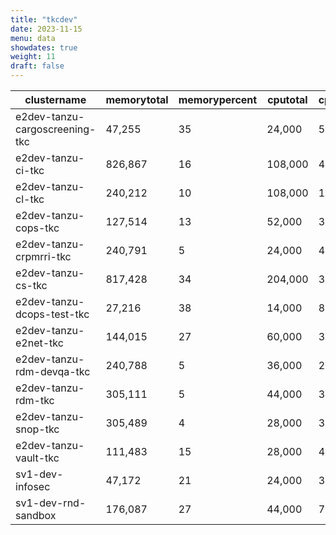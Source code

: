 ```yaml
---
title: "tkcdev"
date: 2023-11-15
menu: data
showdates: true
weight: 11
draft: false
---
```

<!--more-->
| clustername                    | memorytotal | memorypercent | cputotal | cpupercent | nodecount | health  | message            |
| ------------------------------ | ----------- | ------------- | -------- | ---------- | --------- | ------- | ------------------ |
| e2dev-tanzu-cargoscreening-tkc |      47,255 |            35 |   24,000 |         56 |         6 | HEALTHY | Cluster is healthy |
| e2dev-tanzu-ci-tkc             |     826,867 |            16 |  108,000 |         45 |         9 | HEALTHY | Cluster is healthy |
| e2dev-tanzu-cl-tkc             |     240,212 |            10 |  108,000 |         16 |         9 | HEALTHY | Cluster is healthy |
| e2dev-tanzu-cops-tkc           |     127,514 |            13 |   52,000 |         34 |         8 | HEALTHY | Cluster is healthy |
| e2dev-tanzu-crpmrri-tkc        |     240,791 |             5 |   24,000 |         41 |         6 | HEALTHY | Cluster is healthy |
| e2dev-tanzu-cs-tkc             |     817,428 |            34 |  204,000 |         31 |        27 | HEALTHY | Cluster is healthy |
| e2dev-tanzu-dcops-test-tkc     |      27,216 |            38 |   14,000 |         82 |         5 | HEALTHY | Cluster is healthy |
| e2dev-tanzu-e2net-tkc          |     144,015 |            27 |   60,000 |         39 |         6 | HEALTHY | Cluster is healthy |
| e2dev-tanzu-rdm-devqa-tkc      |     240,788 |             5 |   36,000 |         29 |         6 | HEALTHY | Cluster is healthy |
| e2dev-tanzu-rdm-tkc            |     305,111 |             5 |   44,000 |         32 |         7 | HEALTHY | Cluster is healthy |
| e2dev-tanzu-snop-tkc           |     305,489 |             4 |   28,000 |         37 |         5 | HEALTHY | Cluster is healthy |
| e2dev-tanzu-vault-tkc          |     111,483 |            15 |   28,000 |         49 |         7 | HEALTHY | Cluster is healthy |
| sv1-dev-infosec                |      47,172 |            21 |   24,000 |         38 |         6 | HEALTHY | Cluster is healthy |
| sv1-dev-rnd-sandbox            |     176,087 |            27 |   44,000 |         71 |         7 | HEALTHY | Cluster is healthy |
